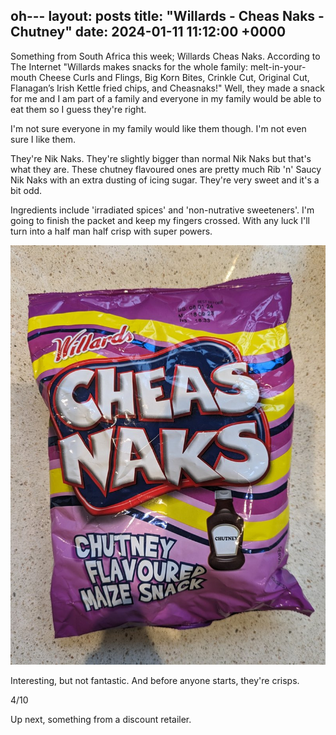 oh---
layout: posts
title:  "Willards - Cheas Naks - Chutney"
date:   2024-01-11 11:12:00 +0000
---
Something from South Africa this week; Willards Cheas Naks. According to The Internet "Willards makes snacks for the whole family: melt-in-your-mouth Cheese Curls and Flings, Big Korn Bites, Crinkle Cut, Original Cut, Flanagan’s Irish Kettle fried chips, and Cheasnaks!" Well, they made a snack for me and I am part of a family and everyone in my family would be able to eat them so I guess they're right. 

I'm not sure everyone in my family would like them though. I'm not even sure I like them.

They're Nik Naks. They're slightly bigger than normal Nik Naks but that's what they are. These chutney flavoured ones are pretty much Rib 'n' Saucy Nik Naks with an extra dusting of icing sugar. They're very sweet and it's a bit odd.

Ingredients include 'irradiated spices' and 'non-nutrative sweeteners'. I'm going to finish the packet and keep my fingers crossed. With any luck I'll turn into a half man half crisp with super powers.

<img style="max-height:50vh" src="/assets/images/wcncf.jpg" alt="McCoy's - Epic Eats - Spicy Salsa Packet"/>

Interesting, but not fantastic. And before anyone starts, they're crisps. 


4/10

Up next, something from a discount retailer.
